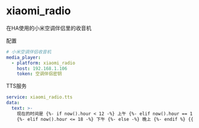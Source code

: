 # xiaomi_radio
在HA使用的小米空调伴侣里的收音机

配置
```yaml
# 小米空调伴侣收音机
media_player:
  - platform: xiaomi_radio
    host: 192.168.1.106
    token: 空调伴侣密钥
```

TTS服务
```yaml
service: xiaomi_radio.tts
data:
  text: >-
    现在的时间是 {%- if now().hour < 12 -%} 上午 {%- elif now().hour == 12 -%} 中午
    {%- elif now().hour <= 18 -%} 下午 {%- else -%} 晚上 {%- endif %} {{now().strftime("%I:%M")}}
```